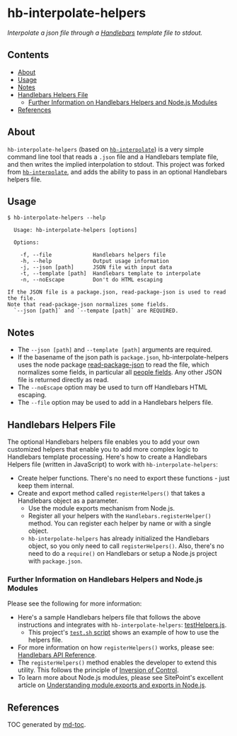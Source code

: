 hb-interpolate-helpers
======================
*Interpolate a json file through a [Handlebars](http://handlebarsjs.com/) template file to stdout.*


## Contents
- [About](#about)
- [Usage](#usage)
- [Notes](#notes)
- [Handlebars Helpers File](#handlebars-helpers-file)
    - [Further Information on Handlebars Helpers and Node.js Modules](#further-information-on-handlebars-helpers-and-nodejs-modules)
- [References](#references)


## About
`hb-interpolate-helpers` (based on [`hb-interpolate`](https://github.com/jimlloyd/hb-interpolate.git)) is a very simple command line tool that reads a `.json` file and a Handlebars template file, and then writes the implied interpolation to stdout. This project was forked from 
[`hb-interpolate`](https://github.com/jimlloyd/hb-interpolate.git), and adds the ability to pass in an optional Handlebars helpers file.


## Usage

```
$ hb-interpolate-helpers --help

  Usage: hb-interpolate-helpers [options]

  Options:

    -f, --file             Handlebars helpers file
    -h, --help             Output usage information
    -j, --json [path]      JSON file with input data
    -t, --template [path]  Handlebars template to interpolate
    -n, --noEscape         Don't do HTML escaping

If the JSON file is a package.json, read-package-json is used to read the file.
Note that read-package-json normalizes some fields.
  `--json [path]` and `--tempate [path]` are REQUIRED.
```


## Notes

* The `--json [path]` and `--template [path]` arguments are required.
* If the basename of the json path is `package.json`, hb-interpolate-helpers uses the node package [read-package-json](https://www.npmjs.com/package/read-package-json) to read the file, which normalizes some fields, in particular all [people fields](https://docs.npmjs.com/files/package.json#people-fields-author-contributors). Any other JSON file is returned directly as read.
* The `--noEscape` option may be used to turn off Handlebars HTML escaping.
* The `--file` option may be used to add in a Handlebars helpers file.


## Handlebars Helpers File
The optional Handlebars helpers file enables you to add your own customized helpers that enable you to add
more complex logic to Handlebars template processing. Here's how to create a Handlebars Helpers file (written in JavaScript) to work with `hb-interpolate-helpers`:

* Create helper functions. There's no need to export these functions - just keep them internal.
* Create and export method called `registerHelpers()` that takes a Handlebars object as a parameter.
  * Use the module exports mechanism from Node.js. 
  * Register all your helpers with the `Handlebars.registerHelper()` method. You can register each helper by name or with a single object.
  * `hb-interpolate-helpers` has already initialized the Handlebars object, so you only need to call 
`registerHelpers()`. Also, there's no need to do a `require()` on Handlebars or setup a Node.js project
with `package.json`.


### Further Information on Handlebars Helpers and Node.js Modules

Please see the following for more information:

* Here's a sample Handlebars helpers file that follows the above instructions and integrates with `hb-interpolate-helpers`: [testHelpers.js](https://github.com/tmarrs/hb-interpolate-helpers/blob/master/testdata/testHelpers.js).
  * This project's [`test.sh` script](https://github.com/tmarrs/hb-interpolate-helpers/blob/master/test.sh) shows an example of how to use the helpers file. 
* For more information on how `registerHelpers()` works, please see: [Handlebars API Reference](http://handlebarsjs.com/reference.html).
* The `registerHelpers()` method enables the developer to extend this utility. This follows the 
principle of [Inversion of Control](https://martinfowler.com/bliki/InversionOfControl.html).
* To learn more about Node.js modules, please see SitePoint's excellent article on [Understanding module.exports and exports in Node.js](https://www.sitepoint.com/understanding-module-exports-exports-node-js).


## References
TOC generated by [md-toc](https://www.npmjs.com/package/md-toc).
